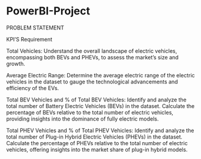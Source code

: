 # PowerBI-Project
PROBLEM STATEMENT

KPI’S Requirement

Total Vehicles:
Understand the overall landscape of electric vehicles, encompassing both BEVs and PHEVs, to assess the market’s size and growth.

Average Electric Range:
Determine the average electric range of the electric vehicles in the dataset to gauge the technological advancements and efficiency of the EVs.

Total BEV Vehicles and % of Total BEV Vehicles:
Identify and analyze the total number of Battery Electric Vehicles (BEVs) in the dataset.
Calculate the percentage of BEVs relative to the total number of electric vehicles, providing insights into the dominance of fully electric models.

Total PHEV Vehicles and % of Total PHEV Vehicles:
Identify and analyze the total number of Plug-in Hybrid Electric Vehicles (PHEVs) in the dataset.
Calculate the percentage of PHEVs relative to the total number of electric vehicles, offering insights into the market share of plug-in hybrid models.
